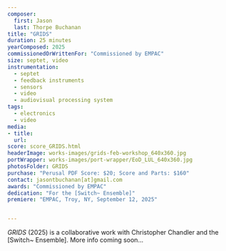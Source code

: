 ```yaml
---
composer:
  first: Jason
  last: Thorpe Buchanan
title: "GRIDS"
duration: 25 minutes
yearComposed: 2025
commissionedOrWrittenFor: "Commissioned by EMPAC"
size: septet, video
instrumentation:
  - septet
  - feedback instruments
  - sensors
  - video
  - audiovisual processing system
tags:
  - electronics
  - video
media:
- title: 
  url: 
score: score_GRIDS.html
headerImage: works-images/grids-feb-workshop_640x360.jpg
portWrapper: works-images/port-wrapper/EoD_LUL_640x360.jpg
photosFolder: GRIDS
purchase: "Perusal PDF Score: $20; Score and Parts: $160"
contact: jasontbuchanan[at]gmail.com
awards: "Commissioned by EMPAC"
dedication: "For the [Switch~ Ensemble]"
premiere: "EMPAC, Troy, NY, September 12, 2025"   


---
```

*GRIDS* (2025) is a collaborative work with Christopher Chandler and the [Switch~ Ensemble]. More info coming soon...


